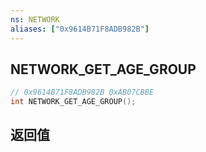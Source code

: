 ```yaml
---
ns: NETWORK
aliases: ["0x9614B71F8ADB982B"]
---
```

## NETWORK_GET_AGE_GROUP

```c
// 0x9614B71F8ADB982B 0xAB07CBBE
int NETWORK_GET_AGE_GROUP();
```


## 返回值
